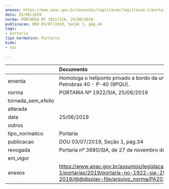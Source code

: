 ```yaml
---
anexos: https://www.anac.gov.br/assuntos/legislacao/legislacao-1/portarias/2019/portaria-no-1922-sia-25-06-2019/@@display-file/arquivo_norma/PA2019-1922.pdf
data: 25/06/2019
norma: PORTARIA Nº 1922/SIA, 25/06/2019
publicacao: DOU 03/07/2019, Seção 1, pág.34
tags:
- portaria
tipo_normatico: Portaria
hide: 
- toc 
 
---
```


|                    | Documento                                                                                                                                            |
|:-------------------|:-----------------------------------------------------------------------------------------------------------------------------------------------------|
| ementa             | Homologa o heliponto privado a bordo da unidade Petrobras 40 - P-40 (9PQU).                                                                          |
| norma              | PORTARIA Nº 1922/SIA, 25/06/2019                                                                                                                     |
| tornada_sem_efeito |                                                                                                                                                      |
| alterada           |                                                                                                                                                      |
| data               | 25/06/2019                                                                                                                                           |
| outros             |                                                                                                                                                      |
| tipo_normatico     | Portaria                                                                                                                                             |
| publicacao         | DOU 03/07/2019, Seção 1, pág.34                                                                                                                      |
| revogada           | Portaria nº 3680/SIA, de 27 de novembro de 2019.                                                                                                     |
| em_vigor           |                                                                                                                                                      |
| anexos             | https://www.anac.gov.br/assuntos/legislacao/legislacao-1/portarias/2019/portaria-no-1922-sia-25-06-2019/@@display-file/arquivo_norma/PA2019-1922.pdf |